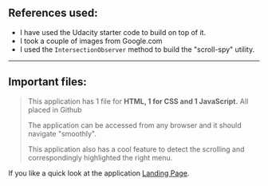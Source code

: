 ## References used:  
* I have used the Udacity starter code to build on top of it.  
* I took a couple of images from Google.com  
* I used the `IntersectionObserver` method to build the "scroll-spy" utility.  
---
## Important files:  
> This application has 1 file for __HTML, 1 for CSS and 1 JavaScript.__ All placed in Github  
>
> The application can be accessed from any browser and it should navigate "smoothly".  
>
> This application also has a cool feature to detect the scrolling and correspondingly highlighted the right menu.  



If you like a quick look at the application [Landing Page](file:///C:/Users/shyamvr/OneDrive/Documents/GitHub/LandingPage/index.html).